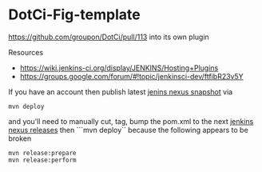 # DotCi-Fig-template
https://github.com/groupon/DotCi/pull/113 into its own plugin

Resources
 * https://wiki.jenkins-ci.org/display/JENKINS/Hosting+Plugins
 * https://groups.google.com/forum/#!topic/jenkinsci-dev/ftfibR23v5Y

If you have an account then publish latest [jenins nexus snapshot](http://maven.jenkins-ci.org:8081/content/repositories/snapshots/com/groupon/jenkins-ci/plugins/DotCi-Fig-template) via
```
mvn deploy
```

and you'll need to manually cut, tag, bump the pom.xml to the next [jenkins nexus releases](http://maven.jenkins-ci.org:8081/content/repositories/releases/com/groupon/jenkins-ci/plugins/DotCi-Fig-template) then ```mvn deploy`` because the following appears to be broken
```
mvn release:prepare
mvn release:perform
```
